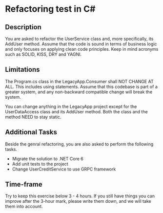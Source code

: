 # Refactoring test in C#

## Description

You are asked to refactor the UserService class and, more specifically, its AddUser method. 
Assume that the code is sound in terms of business logic and only focuses on applying clean code principles. Keep in mind acronyms such as SOLID, KISS, DRY and YAGNI.

## Limitations
The Program.cs class in the LegacyApp.Consumer shall NOT CHANGE AT ALL. This includes using statements. Assume that this codebase is part of a greater system, and any non-backward compatible change will break the system.

You can change anything in the LegacyApp project except for the UserDataAccess class and its AddUser method. Both the class and the method NEED to stay static.

## Additional Tasks

Beside the genral refactoring, you are also asked to perform the following tasks.

- Migrate the solution to .NET Core 6
- Add unit tests to the project
- Change UserCreditService to use GRPC framework

## Time-frame

Try to keep this exercise below 3 - 4 hours. If you still have things you can improve after the 3-hour mark, please write them down, and we will take them into account.
